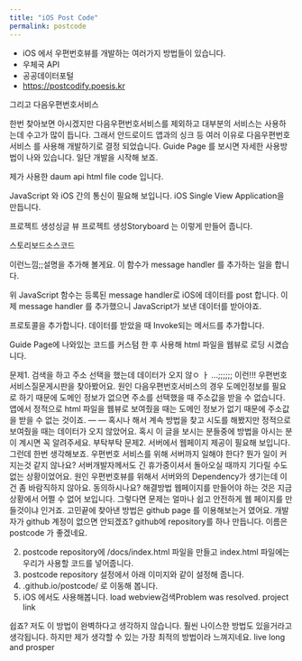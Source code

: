 ```yaml
---
title: "iOS Post Code"
permalink: postcode
---
```


- iOS 에서 우편번호뷰를 개발하는 여러가지 방법들이 있습니다.
- 우체국 API
- 공공데이터포털
- https://postcodify.poesis.kr

그리고 다음우편번호서비스

한번 찾아보면 아시겠지만 다음우편번호서비스를 제외하고 대부분의 서비스는 사용하는데 수고가 많이 듭니다.
그래서 안드로이드 앱과의 싱크 등 여러 이유로 다음우편번호서비스 를 사용해 개발하기로 결정 되었습니다.
Guide Page 를 보시면 자세한 사용방법이 나와 있습니다.
일단 개발을 시작해 보죠.

제가 사용한 daum api html file code 입니다.




JavaScript 와 iOS 간의 통신이 필요해 보입니다.
iOS Single View Application을 만듭니다.

프로젝트 생성싱글 뷰 프로젝트 생성Storyboard 는 이렇게 만들어 줍니다.

스토리보드소스코드


이런느낌;;설명을 추가해 볼게요.
이 함수가 message handler 를 추가하는 일을 합니다.

위 JavaScript 함수는 등록된 message handler로 iOS에 데이터를 post 합니다.
이제 message handler 를 추가했으니 JavaScript가 보낸 데이터를 받아야죠.

프로토콜을 추가합니다.
데이터를 받았을 때 Invoke되는 메서드를 추가합니다.

Guide Page에 나와있는 코드를 커스텀 한 후 사용해 html 파일을 웹뷰로 로딩 시켰습니다.

문제1.
검색을 하고 주소 선택을 했는데 데이터가 오지 않ㅇ ㅏ …;;;;;; 이런!!!
우편번호서비스질문게시판을 찾아봤어요.
원인
다음우편번호서비스의 경우 도메인정보를 필요로 하기 때문에 도메인 정보가 없으면 주소를 선택했을 때 주소값을 받을 수 없습니다. 앱에서 정적으로 html 파일을 웹뷰로 보여줬을 때는 도메인 정보가 없기 때문에 주소값을 받을 수 없는 것이죠.
—
—
혹시나 해서 계속 방법을 찾고 시도를 해봤지만 정적으로 보여줬을 때는 데이터가 오지 않았어요. 혹시 이 글을 보시는 분들중에 방법을 아시는 분이 계시면 꼭 알려주세요. 부탁부탁
문제2.
서버에서 웹페이지 제공이 필요해 보입니다. 그런데 한번 생각해보죠. 우편번호 서비스를 위해 서버까지 일해야 한다? 뭔가 일이 커지는것 같지 않나요?
서버개발자께서도 긴 휴가중이셔서 돌아오실 때까지 기다릴 수도 없는 상황이었어요.
원인
우편번호뷰를 위해서 서버와의 Dependency가 생기는데 이건 좀 바람직하지 않아요. 동의하시나요?
해결방법
웹페이지를 만들어야 하는 것은 지금상황에서 어쩔 수 없어 보입니다. 그렇다면 문제는 얼마나 쉽고 안전하게 웹 페이지를 만들것이냐 인거죠.
고민끝에 찾아낸 방법은 github page 를 이용해보는거 였어요.
개발자가 github 계정이 없으면 안되겠죠?
github에 repository를 하나 만듭니다. 이름은 postcode 가 좋겠네요.

2. postcode repository에
/docs/index.html
파일을 만들고 index.html 파일에는 우리가 사용할 코드를 넣어줍니다.
3. postcode repository 설정에서 아래 이미지와 같이 설정해 줍니다.
4. <username>.github.io/postcode/ 로 이동해 봅니다.
4. iOS 에서도 사용해봅니다.
load webview검색Problem was resolved.
project link


쉽죠?
저도 이 방법이 완벽하다고 생각하지 않습니다. 훨씬 나이스한 방법도 있을거라고 생각됩니다. 하지만 제가 생각할 수 있는 가장 최적의 방법이라 느껴지네요.
live long and prosper